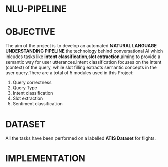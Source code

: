 # NLU-PIPELINE
# OBJECTIVE
The aim of the project is to develop an automated **NATURAL LANGUAGE UNDERSTANDING PIPELINE** the technology behind conversational AI which inlcudes tasks like **intent classification**,**slot extraction**,aiming to provide a semantic way for user utterances.Intent classification focuses on the intent (context) of the query, while slot filling extracts semantic concepts in the user query.There are a total of 5 modules used in this Project:

1. Query correctness
2. Query Type
3. Intent classification
4. Slot extraction
5. Sentiment classification


# DATASET
All the tasks have been performed on a labelled **ATIS Dataset** for flights.

# IMPLEMENTATION

